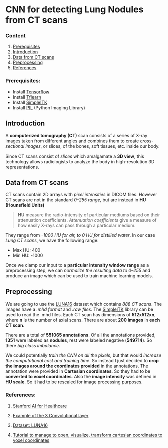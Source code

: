 # CNN for detecting Lung Nodules from CT scans


### Content

1. [Prerequisites](#Prerequisites)
2. [Introduction](#Introduction)
3. [Data from CT scans](#Data)
4. [Preprocessing](#LUNA16)
5. [References](#References)

### <a id='Prerequisites'></a> Prerequisites:

* Install [Tensorflow](https://www.tensorflow.org/install/)
* Install [Tflearn](http://tflearn.org/)
* Install [SimpleITK](http://www.simpleitk.org/)
* Install [PIL](http://pythonware.com/products/pil/) (Python Imaging Library)

## <a id='Introduction'></a> Introduction


A **computerized tomography (CT)** scan consists of a series of X-ray images taken from different angles and combines them to create *cross-sectional images*, or slices, of the bones, soft tissues, etc. inside our body.

Since CT scans consist of *slices* which amalgamate a **3D view**, this technology allows radiologists to analyze the body in high-resolution 3D representations.


## <a id='Data'></a> Data from CT scans


CT scans contain 2D arrays with *pixel intensities* in DICOM files. However CT scans are not in the standard *0–255 range*, but are instead in **HU (Hounsfield Units)**

> **HU** measure the radio-intensity of particular  mediums based on their attenuation coefficients. *Attenuation coefficients* give a measure of how easily X-rays can pass through a particular medium.

They range from *-1000 HU for air, to 0 HU for distilled water*. In our case *Lung CT scans*, we have the following range:


* Max HU: 400
* Min HU: -1000

Once we clamp our input to a **particular intensity window range** as a preprocessing step, we can *normalize the resulting data to 0–255* and produce an image which can be used to train machine learning models.

## <a id='LUNA16'></a> Preprocessing


We are going to use the [LUNA16](https://luna16.grand-challenge.org/home/) dataset which contains *888 CT scans*. The images have a *.mhd format* and *.raw files*. The [SimpleITK](http://www.simpleitk.org/) library can be used to read the .mhd files. Each CT scan has dimensions of **512x512xn**, where **n** is the number of axial scans. There are about **200 images** in **each CT scan**.

There are a total of **551065 annotations**. Of all the annotations provided, **1351** were labeled as **nodules**, rest were labeled negative (**549714**). So there *big class imbalance*.

We could potentially *train the CNN on all the pixels*, but that would *increase the computational cost and training time*. So instead I just decided to **crop the images around the coordinates provided** in the annotations. The annotation were provided in **Cartesian coordinates**. So they had to be **converted to voxel coordinates**. Also the **image intensity** was defined in **HU scale**. So it had to be rescaled for image processing purposes.


### <a id='References'></a> References:

1. [Stanford AI for Healthcare](https://medium.com/stanford-ai-for-healthcare/superman-isnt-the-only-one-with-x-ray-vision-deep-learning-for-ct-scans-290aaa7ba5c1)

2. [Example of the 3 Convolutional layer](https://github.com/swethasubramanian/LungCancerDetection)

3. [Dataset: LUNA16](https://luna16.grand-challenge.org/home/)

4. [Tutorial to manage to open, visualize, transform cartesian coordinates to voxel coordinates](https://luna16.grand-challenge.org/tutorial/)
